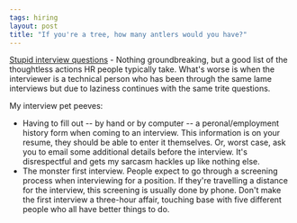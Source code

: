 ```yaml
---
tags: hiring
layout: post
title: "If you're a tree, how many antlers would you have?"
---
```




<a href="http://madman.weblogs.com/interview">Stupid interview questions</a> - Nothing groundbreaking, but a good list of the thoughtless actions HR people typically take. What's worse is when the interviewer is a technical person who has been through the same lame interviews but due to laziness continues with the same trite questions.

<p>My interview pet peeves:</p>
<ul>
 <li>Having to fill out -- by hand or by computer -- a peronal/employment history form when coming to an interview. This information is on your resume, they should be able to enter it themselves. Or, worst case, ask you to email some additional details before the interview. It's disrespectful and gets my sarcasm hackles up like nothing else.</li>
 <li>The monster first interview. People expect to go through a screening process when interviewing for a position. If they're travelling a distance for the interview, this screening is usually done by phone. Don't make the first interview a three-hour affair, touching base with five different people who all have better things to do.</li>
</ul>


